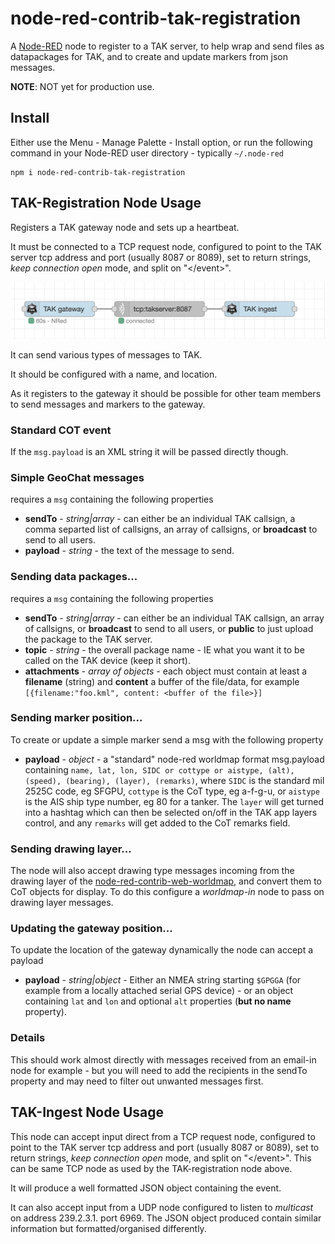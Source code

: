 node-red-contrib-tak-registration
=================================

A <a href="http://nodered.org" target="_new">Node-RED</a> node to register to a TAK server, to help wrap and send 
files as datapackages for TAK, and to create and update markers from json messages.

**NOTE**: NOT yet for production use.

## Install

Either use the Menu - Manage Palette - Install option, or run the following command in your Node-RED user 
directory - typically `~/.node-red`

    npm i node-red-contrib-tak-registration

## TAK-Registration Node Usage

Registers a TAK gateway node and sets up a heartbeat.

It must be connected to a TCP request node, configured to point to the TAK server tcp address and port
(usually 8087 or 8089), set to return strings, <i>keep connection open</i> mode, and split on "&lt;/event&gt;".

![TAK out and in Image](https://github.com/dceejay/pages/blob/master/TAKinout.png?raw=true)

It can send various types of messages to TAK.

It should be configured with a name, and location.

As it registers to the gateway it should be possible for other team members to send messages and markers to the gateway.

### Standard COT event

If the `msg.payload` is an XML string it will be passed directly though.

### Simple GeoChat messages

requires a `msg` containing the following properties

- **sendTo** - *string|array* - can either be an individual TAK callsign, a comma separted list of callsigns, an array of callsigns, or **broadcast** to send to all users.
- **payload** - *string* - the text of the message to send.

### Sending data packages...

requires a `msg` containing the following properties

 - **sendTo** - *string|array* - can either be an individual TAK callsign, an array of callsigns, or **broadcast** to send to all users, or **public** to just upload the package to the TAK server.
 - **topic** - *string* - the overall package name - IE what you want it to be called on the TAK device (keep it short).
 - **attachments** - *array of objects* - each object must contain at least a **filename** (string) and **content** a buffer of the file/data, for example `[{filename:"foo.kml", content: <buffer of the file>}]`

### Sending marker position...

To create or update a simple marker send a msg with the following property

 - **payload** - *object* - a "standard" node-red worldmap format msg.payload containing `name, lat, lon, SIDC or cottype or aistype, (alt), (speed), (bearing), (layer), (remarks)`, where `SIDC` is the standard mil 2525C code, eg SFGPU, `cottype` is the CoT type, eg a-f-g-u, or `aistype` is the AIS ship type number, eg 80 for a tanker. The `layer` will get turned into a hashtag which can then be selected on/off in the TAK app layers control, and any `remarks` will get added to the CoT remarks field.

### Sending drawing layer...

The node will also accept drawing type messages incoming from the drawing layer of the
[node-red-contrib-web-worldmap](https://flows.nodered.org/node/node-red-contrib-web-worldmap),
and convert them to CoT objects for display. To do this configure a *worldmap-in* node to pass on drawing layer messages.

### Updating the gateway position...

To update the location of the gateway dynamically the node can accept a payload

 - **payload** - *string|object* - Either an NMEA string starting `$GPGGA` (for example from a locally attached serial GPS device) - or an object containing `lat` and `lon` and optional `alt` properties (**but no name** property).

### Details

This should work almost directly with messages received from an email-in node for example - but you will need to add the recipients in the sendTo property and may need to filter out unwanted messages first.

## TAK-Ingest Node Usage

This node can accept input direct from a TCP request node, configured to point to the TAK server tcp address and port (usually 8087 or 8089), set to return strings, *keep connection open* mode, and split on "&lt;/event&gt;". This can be same TCP node as used by the TAK-registration node above.

It will produce a well formatted JSON object containing the event.

It can also accept input from a UDP node configured to listen to *multicast* on address 239.2.3.1. port 6969. The JSON object produced contain similar information but formatted/organised differently.